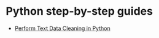 # Python step-by-step guides
* [Perform Text Data Cleaning in Python](https://www.analyticsvidhya.com/blog/2015/06/quick-guide-text-data-cleaning-python/)
